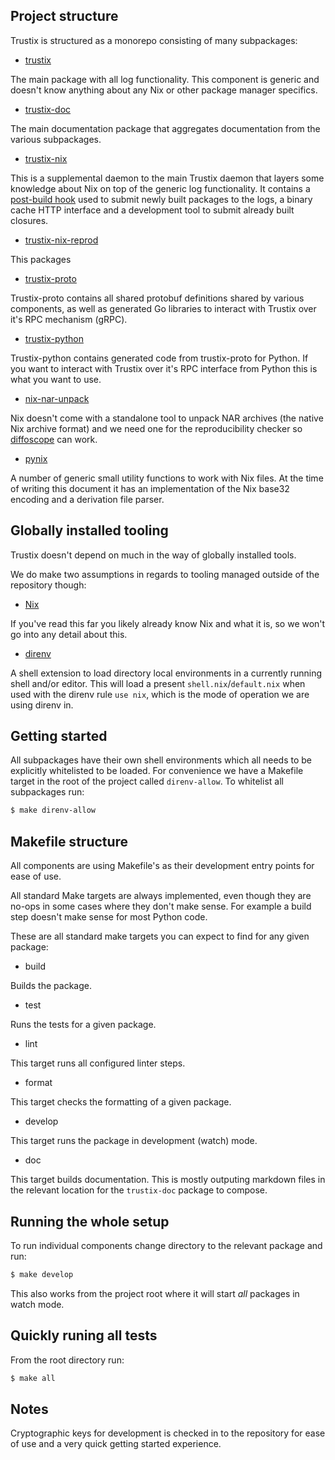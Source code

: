## Project structure

Trustix is structured as a monorepo consisting of many subpackages:

- [trustix](../../packages/trustix)

The main package with all log functionality.
This component is generic and doesn't know anything about any Nix or other package manager specifics.

- [trustix-doc](../../packages/trustix-doc)

The main documentation package that aggregates documentation from the various subpackages.

- [trustix-nix](../../packages/trustix-nix)

This is a supplemental daemon to the main Trustix daemon that layers some knowledge about Nix on top of the generic log functionality.
It contains a [post-build hook](https://www.tweag.io/blog/2019-11-21-untrusted-ci/) used to submit newly built packages to the logs, a binary cache HTTP interface and a development tool to submit already built closures.

- [trustix-nix-reprod](../../packages/trustix-nix-reprod)

This packages

- [trustix-proto](../../packages/trustix-proto)

Trustix-proto contains all shared protobuf definitions shared by various components, as well as generated Go libraries to interact with Trustix over it's RPC mechanism (gRPC).

- [trustix-python](../../packages/trustix-python)

Trustix-python contains generated code from trustix-proto for Python.
If you want to interact with Trustix over it's RPC interface from Python this is what you want to use.

- [nix-nar-unpack](./packages/nix-nar-unpack)

Nix doesn't come with a standalone tool to unpack NAR archives (the native Nix archive format) and we need one for the reproducibility checker so [diffoscope](https://diffoscope.org/) can work.

- [pynix](./packages/pynix)

A number of generic small utility functions to work with Nix files.
At the time of writing this document it has an implementation of the Nix base32 encoding and a derivation file parser.

## Globally installed tooling

Trustix doesn't depend on much in the way of globally installed tools.

We do make two assumptions in regards to tooling managed outside of the repository though:

- [Nix](https://nixos.org)

If you've read this far you likely already know Nix and what it is, so we won't go into any detail about this.

- [direnv](https://direnv.net)

A shell extension to load directory local environments in a currently running shell and/or editor.
This will load a present `shell.nix`/`default.nix` when used with the direnv rule `use nix`, which is the mode of operation we are using direnv in.

## Getting started

All subpackages have their own shell environments which all needs to be explicitly whitelisted to be loaded.
For convenience we have a Makefile target in the root of the project called `direnv-allow`.
To whitelist all subpackages run:
``` sh
$ make direnv-allow
```

## Makefile structure

All components are using Makefile's as their development entry points for ease of use.

All standard Make targets are always implemented, even though they are no-ops in some cases where they don't make sense.
For example a build step doesn't make sense for most Python code.

These are all standard make targets you can expect to find for any given package:

- build

Builds the package.

- test

Runs the tests for a given package.

- lint

This target runs all configured linter steps.

- format

This target checks the formatting of a given package.

- develop

This target runs the package in development (watch) mode.

- doc

This target builds documentation.
This is mostly outputing markdown files in the relevant location for the `trustix-doc` package to compose.

## Running the whole setup

To run individual components change directory to the relevant package and run:
``` sh
$ make develop
```

This also works from the project root where it will start _all_ packages in watch mode.

## Quickly runing all tests

From the root directory run:
``` sh
$ make all
```

## Notes

Cryptographic keys for development is checked in to the repository for ease of use and a very quick getting started experience.
